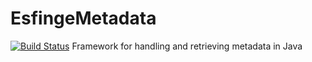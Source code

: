 # EsfingeMetadata
[![Build Status](https://travis-ci.org/EsfingeFramework/metadata.svg?branch=master)](https://travis-ci.org/EsfingeFramework/metadata)
Framework for handling and retrieving metadata in Java

